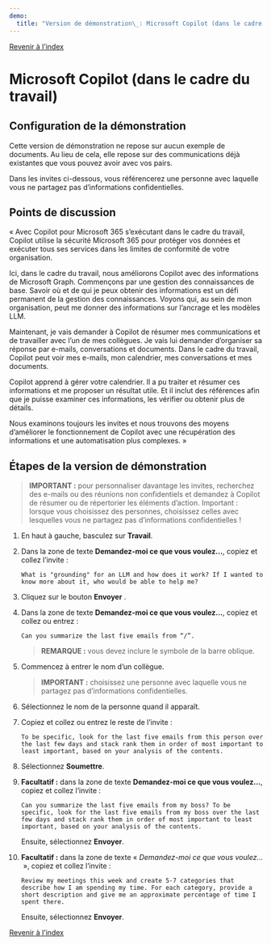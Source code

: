 ```yaml
---
demo:
  title: "Version de démonstration\_: Microsoft Copilot (dans le cadre du travail)"
---
```


[Revenir à l’index](https://microsoftlearning.github.io/MS-4012-Microsoft-Copilot-Web-Based-Interactive-Experience-for-Executives/)

# Microsoft Copilot (dans le cadre du travail)

## Configuration de la démonstration

Cette version de démonstration ne repose sur aucun exemple de documents. Au lieu de cela, elle repose sur des communications déjà existantes que vous pouvez avoir avec vos pairs. 

Dans les invites ci-dessous, vous référencerez une personne avec laquelle vous ne partagez pas d’informations confidentielles.

## Points de discussion

« Avec Copilot pour Microsoft 365 s’exécutant dans le cadre du travail, Copilot utilise la sécurité Microsoft 365 pour protéger vos données et exécuter tous ses services dans les limites de conformité de votre organisation.

Ici, dans le cadre du travail, nous améliorons Copilot avec des informations de Microsoft Graph. Commençons par une gestion des connaissances de base. Savoir où et de qui je peux obtenir des informations est un défi permanent de la gestion des connaissances. Voyons qui, au sein de mon organisation, peut me donner des informations sur l’ancrage et les modèles LLM.

Maintenant, je vais demander à Copilot de résumer mes communications et de travailler avec l’un de mes collègues. Je vais lui demander d’organiser sa réponse par e-mails, conversations et documents. Dans le cadre du travail, Copilot peut voir mes e-mails, mon calendrier, mes conversations et mes documents.

Copilot apprend à gérer votre calendrier. Il a pu traiter et résumer ces informations et me proposer un résultat utile. Et il inclut des références afin que je puisse examiner ces informations, les vérifier ou obtenir plus de détails.

Nous examinons toujours les invites et nous trouvons des moyens d’améliorer le fonctionnement de Copilot avec une récupération des informations et une automatisation plus complexes. »

## Étapes de la version de démonstration

> **IMPORTANT :** pour personnaliser davantage les invites, recherchez des e-mails ou des réunions non confidentiels et demandez à Copilot de résumer ou de répertorier les éléments d’action. Important : lorsque vous choisissez des personnes, choisissez celles avec lesquelles vous ne partagez pas d’informations confidentielles !

1. En haut à gauche, basculez sur **Travail**.

1. Dans la zone de texte **Demandez-moi ce que vous voulez…**, copiez et collez l’invite : 

    ```text
    What is "grounding" for an LLM and how does it work? If I wanted to know more about it, who would be able to help me?
    ```

1. Cliquez sur le bouton **Envoyer** .

1. Dans la zone de texte **Demandez-moi ce que vous voulez…**, copiez et collez ou entrez : 

    ```text
    Can you summarize the last five emails from “/”.
    ```
    > **REMARQUE :** vous devez inclure le symbole de la barre oblique.

1. Commencez à entrer le nom d’un collègue.

    > **IMPORTANT :** choisissez une personne avec laquelle vous ne partagez pas d’informations confidentielles.

1. Sélectionnez le nom de la personne quand il apparaît.
1. Copiez et collez ou entrez le reste de l’invite :

    ```text
    To be specific, look for the last five emails from this person over the last few days and stack rank them in order of most important to least important, based on your analysis of the contents.
    ```

1. Sélectionnez **Soumettre**.

1. **Facultatif :** dans la zone de texte **Demandez-moi ce que vous voulez…**, copiez et collez l’invite :

    ```text
    Can you summarize the last five emails from my boss? To be specific, look for the last five emails from my boss over the last few days and stack rank them in order of most important to least important, based on your analysis of the contents.
    ```

    Ensuite, sélectionnez **Envoyer**.

1. **Facultatif :** dans la zone de texte « *Demandez-moi ce que vous voulez…*  », copiez et collez l’invite :

    ```text
    Review my meetings this week and create 5-7 categories that describe how I am spending my time. For each category, provide a short description and give me an approximate percentage of time I spent there.
    ```

    Ensuite, sélectionnez **Envoyer**.

[Revenir à l’index](https://microsoftlearning.github.io/MS-4012-Microsoft-Copilot-Web-Based-Interactive-Experience-for-Executives/)
